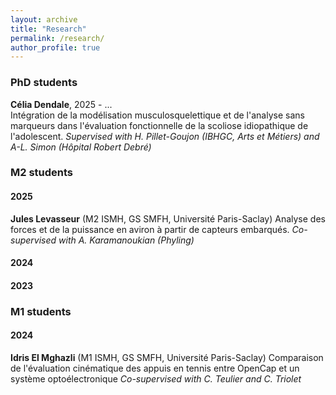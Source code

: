```yaml
---
layout: archive
title: "Research"
permalink: /research/
author_profile: true
---
```


### PhD students

**Célia Dendale**, 2025 - ...  
Intégration de la modélisation musculosquelettique et de l'analyse sans marqueurs dans l'évaluation fonctionnelle de la scoliose idiopathique de l'adolescent.
*Supervised with H. Pillet-Goujon (IBHGC, Arts et Métiers) and A-L. Simon (Hôpital Robert Debré)*

### M2 students

#### 2025
**Jules Levasseur** (M2 ISMH, GS SMFH, Université Paris-Saclay)
Analyse des forces et de la puissance en aviron à partir de capteurs embarqués.
*Co-supervised with A. Karamanoukian (Phyling)*

#### 2024

#### 2023

### M1 students

#### 2024
**Idris El Mghazli** (M1 ISMH, GS SMFH, Université Paris-Saclay)
Comparaison de l'évaluation cinématique des appuis en tennis entre OpenCap et un système optoélectronique
*Co-supervised with C. Teulier and C. Triolet*
